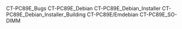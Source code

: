 CT-PC89E_Bugs
CT-PC89E_Debian
CT-PC89E_Debian_Installer
CT-PC89E_Debian_Installer_Building
CT-PC89E/Emdebian
CT-PC89E_SO-DIMM
